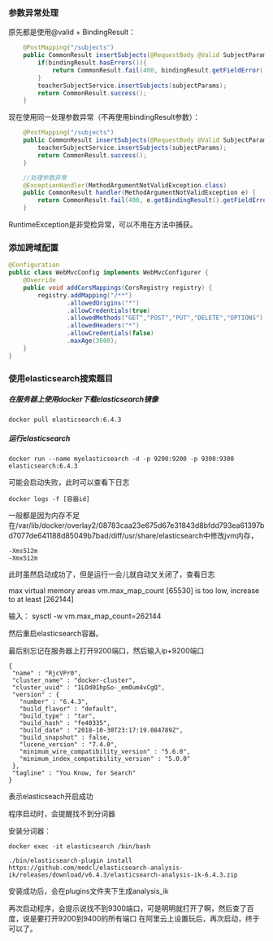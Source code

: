 ### 参数异常处理
原先都是使用@valid + BindingResult：
``` java
    @PostMapping("/subjects")
    public CommonResult insertSubjects(@RequestBody @Valid SubjectParams subjectParams,BindingResult bindingResult){
        if(bindingResult.hasErrors()){
            return CommonResult.fail(400, bindingResult.getFieldError().getDefaultMessage());
        }
        teacherSubjectService.insertSubjects(subjectParams);
        return CommonResult.success();
    }
```
现在使用同一处理参数异常（不再使用bindingResult参数）：
``` java
    @PostMapping("/subjects")
    public CommonResult insertSubjects(@RequestBody @Valid SubjectParams subjectParams){
        teacherSubjectService.insertSubjects(subjectParams);
        return CommonResult.success();
    }
```
``` java
    //处理参数异常
    @ExceptionHandler(MethodArgumentNotValidException.class)
    public CommonResult handler(MethodArgumentNotValidException e) {
        return CommonResult.fail(400, e.getBindingResult().getFieldError().getDefaultMessage());
    }
```
RuntimeException是非受检异常，可以不用在方法中捕获。


### 添加跨域配置
```java
@Configuration
public class WebMvcConfig implements WebMvcConfigurer {
    @Override
    public void addCorsMappings(CorsRegistry registry) {
        registry.addMapping("/**")
                .allowedOrigins("*")
                .allowCredentials(true)
                .allowedMethods("GET","POST","PUT","DELETE","OPTIONS")
                .allowedHeaders("*")
                .allowCredentials(false)
                .maxAge(3600);
    }
}
```


### 使用elasticsearch搜索题目
##### 在服务器上使用docker下载elasticsearch镜像
```aidl
docker pull elasticsearch:6.4.3
```
##### 运行elasticsearch
```
docker run --name myelasticsearch -d -p 9200:9200 -p 9300:9300 elasticsearch:6.4.3
```
可能会启动失败，此时可以查看下日志
```aidl
docker logs -f [容器id]
```
一般都是因为内存不足
在/var/lib/docker/overlay2/08783caa23e675d67e31843d8bfdd793ea61397bd7077de641188d85049b7bad/diff/usr/share/elasticsearch中修改jvm内存，
```aidl
-Xms512m
-Xmx512m
```
此时虽然启动成功了，但是运行一会儿就自动又关闭了，查看日志

 max virtual memory areas vm.max_map_count [65530] is too low, increase to at least [262144]
 
 输入：
 sysctl -w vm.max_map_count=262144
 
 然后重启elasticsearch容器。
 
 最后别忘记在服务器上打开9200端口，然后输入ip+9200端口
 ```aidl
{
  "name" : "RjcVPr0",
  "cluster_name" : "docker-cluster",
  "cluster_uuid" : "1LOd01hpSo-_emOum4vCgQ",
  "version" : {
    "number" : "6.4.3",
    "build_flavor" : "default",
    "build_type" : "tar",
    "build_hash" : "fe40335",
    "build_date" : "2018-10-30T23:17:19.084789Z",
    "build_snapshot" : false,
    "lucene_version" : "7.4.0",
    "minimum_wire_compatibility_version" : "5.6.0",
    "minimum_index_compatibility_version" : "5.0.0"
  },
  "tagline" : "You Know, for Search"
}
```
表示elasticseach开启成功

程序启动时，会提醒找不到分词器

安装分词器：
```aidl
docker exec -it elasticsearch /bin/bash

./bin/elasticsearch-plugin install https://github.com/medcl/elasticsearch-analysis-ik/releases/download/v6.4.3/elasticsearch-analysis-ik-6.4.3.zip

```
安装成功后，会在plugins文件夹下生成analysis_ik

再次启动程序，会提示说找不到9300端口，可是明明就打开了啊，然后查了百度，说是要打开9200到9400的所有端口
在阿里云上设置玩后，再次启动，终于可以了。


 
